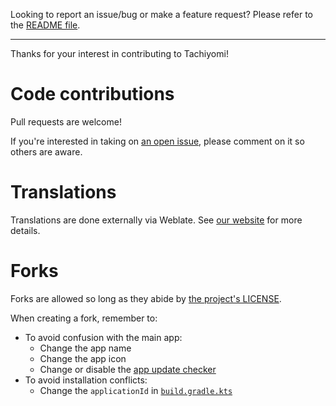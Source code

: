 Looking to report an issue/bug or make a feature request? Please refer to the [README file](https://github.com/tachiyomiorg/tachiyomi#issues-feature-requests-and-contributing).

---

Thanks for your interest in contributing to Tachiyomi!


# Code contributions

Pull requests are welcome!

If you're interested in taking on [an open issue](https://github.com/tachiyomiorg/tachiyomi/issues), please comment on it so others are aware.


# Translations

Translations are done externally via Weblate. See [our website](https://tachiyomi.org/help/contribution/#translation) for more details.


# Forks

Forks are allowed so long as they abide by [the project's LICENSE](https://github.com/tachiyomiorg/tachiyomi/blob/master/LICENSE).

When creating a fork, remember to:

- To avoid confusion with the main app:
    - Change the app name
    - Change the app icon
    - Change or disable the [app update checker](https://github.com/tachiyomiorg/tachiyomi/blob/master/app/src/main/java/eu/kanade/tachiyomi/data/updater/GithubUpdateChecker.kt)
- To avoid installation conflicts:
    - Change the `applicationId` in [`build.gradle.kts`](https://github.com/tachiyomiorg/tachiyomi/blob/master/app/build.gradle.kts)